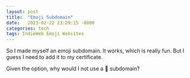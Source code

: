 ```yaml
---
layout: post
title:  "Emoji Subdomain"
date:   2023-02-22 23:29:15 -0800
categories: tech
tags: IndieWeb Emoji Websites
---
```

So I made myself an emoji subdomain. It works, which is really fun. But I guess I need to add it to my certificate.

Given the option, why would I not use a 🦄 subdomain?
